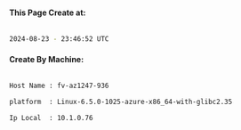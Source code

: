 
   
#### This Page Create at:

```bash

2024-08-23 - 23:46:52 UTC

```

#### Create By Machine:

```bash

Host Name : fv-az1247-936

platform  : Linux-6.5.0-1025-azure-x86_64-with-glibc2.35

Ip Local  : 10.1.0.76

```

